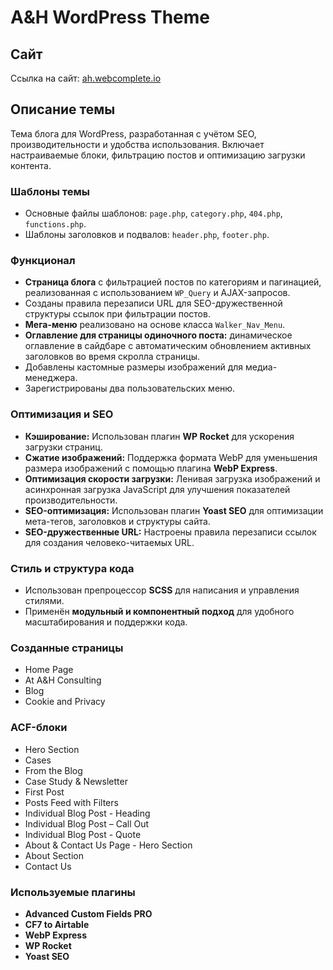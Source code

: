 # A&H WordPress Theme

## Сайт

Ссылка на сайт: [ah.webcomplete.io](https://ah.webcomplete.io/)

## Описание темы

Тема блога для WordPress, разработанная с учётом SEO, производительности и удобства использования. Включает настраиваемые блоки, фильтрацию постов и оптимизацию загрузки контента.

### Шаблоны темы
- Основные файлы шаблонов: `page.php`, `category.php`, `404.php`, `functions.php`.
- Шаблоны заголовков и подвалов: `header.php`, `footer.php`.

### Функционал
- **Страница блога** с фильтрацией постов по категориям и пагинацией, реализованная с использованием `WP_Query` и AJAX-запросов.
- Созданы правила перезаписи URL для SEO-дружественной структуры ссылок при фильтрации постов.
- **Мега-меню** реализовано на основе класса `Walker_Nav_Menu`.
- **Оглавление для страницы одиночного поста:** динамическое оглавление в сайдбаре с автоматическим обновлением активных заголовков во время скролла страницы.
- Добавлены кастомные размеры изображений для медиа-менеджера.
- Зарегистрированы два пользовательских меню.

### Оптимизация и SEO
- **Кэширование:** Использован плагин **WP Rocket** для ускорения загрузки страниц.
- **Сжатие изображений:** Поддержка формата WebP для уменьшения размера изображений с помощью плагина **WebP Express**.
- **Оптимизация скорости загрузки:** Ленивая загрузка изображений и асинхронная загрузка JavaScript для улучшения показателей производительности.
- **SEO-оптимизация:** Использован плагин **Yoast SEO** для оптимизации мета-тегов, заголовков и структуры сайта.
- **SEO-дружественные URL:** Настроены правила перезаписи ссылок для создания человеко-читаемых URL.

### Стиль и структура кода
- Использован препроцессор **SCSS** для написания и управления стилями.
- Применён **модульный и компонентный подход** для удобного масштабирования и поддержки кода.

### Созданные страницы
- Home Page
- At A&H Consulting
- Blog
- Cookie and Privacy

### ACF-блоки
- Hero Section
- Cases
- From the Blog
- Case Study & Newsletter
- First Post
- Posts Feed with Filters
- Individual Blog Post - Heading
- Individual Blog Post – Call Out
- Individual Blog Post - Quote
- About & Contact Us Page - Hero Section
- About Section
- Contact Us

### Используемые плагины
- **Advanced Custom Fields PRO**
- **CF7 to Airtable**
- **WebP Express**
- **WP Rocket**
- **Yoast SEO**
